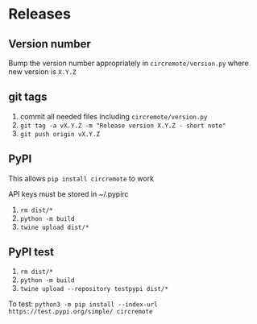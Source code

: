 # Releases

## Version number

Bump the version number appropriately in `circremote/version.py` where new version is `X.Y.Z`

## git tags

1. commit all needed files including `circremote/version.py`
2. `git tag -a vX.Y.Z -m "Release version X.Y.Z - short note"`
3. `git push origin vX.Y.Z`

## PyPI

This allows `pip install circremote` to work

API keys must be stored in ~/.pypirc

1. `rm dist/*`
2. `python -m build`
3. `twine upload dist/*`

## PyPI test

1. `rm dist/*`
2. `python -m build`
3. `twine upload --repository testpypi dist/*`

To test: `python3 -m pip install --index-url https://test.pypi.org/simple/ circremote`
